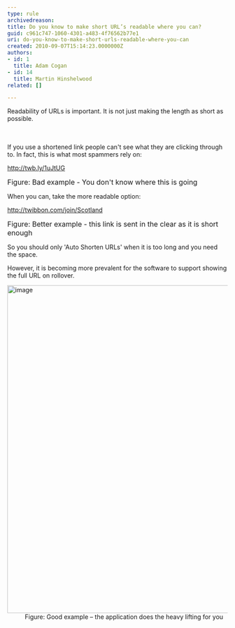 ```yaml
---
type: rule
archivedreason: 
title: Do you know to make short URL’s readable where you can?
guid: c961c747-1060-4301-a483-4f76562b77e1
uri: do-you-know-to-make-short-urls-readable-where-you-can
created: 2010-09-07T15:14:23.0000000Z
authors:
- id: 1
  title: Adam Cogan
- id: 14
  title: Martin Hinshelwood
related: []

---
```



Readability of URLs is important. It is not just making the length as short as possible. 
<br>
<br><excerpt class='endintro'></excerpt><br>
<p>If you use a shortened link people can't see what they are clicking through to. In fact, this is what most spammers rely on&#58;</p><p class="ssw15-rteElement-GreyBox">
   <a shape="rect" href="http&#58;//twb.ly/1uJtUG">http&#58;//twb.ly/1uJtUG</a> </p><p> 
   <font class="ms-rteCustom-FigureBad" size="+0">Figure&#58; Bad example - You don't know where this is going</font></p><p>When you can, take the more readable option&#58;</p><p class="ssw15-rteElement-GreyBox">
   <a shape="rect" href="http&#58;//twibbon.com/join/Scotland">http&#58;//twibbon.com/join/Scotland</a> </p><p> 
   <font class="ms-rteCustom-FigureGood" size="+0">Figure&#58; Better example - this link is sent in the clear as it is short enough</font></p><p>So you should only 'Auto Shorten URLs' when it is too long and you need the space.</p><p>However, it is becoming more prevalent for the software to support showing the full URL on rollover.<br></p><dl class="goodImage"><dt><img title="image" alt="image" src="/PublishingImages/RulesSocialTwitterReadableURL.jpg" border="0" style="width&#58;750px;" /></dt><dd>Figure&#58; Good example&#160;– the application does the heavy lifting for you<br></dd></dl> 


